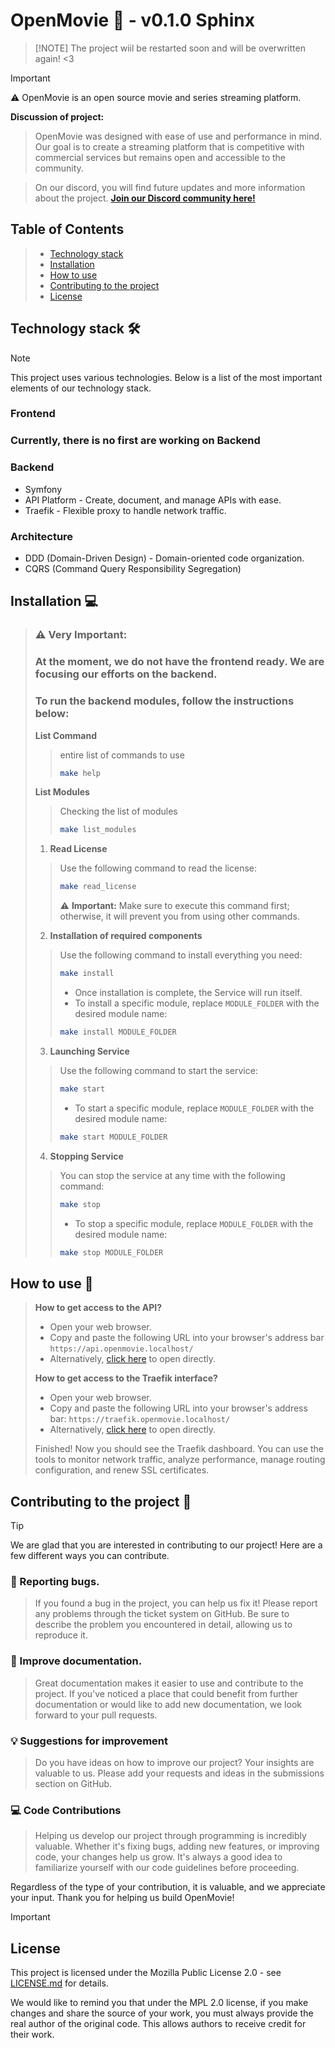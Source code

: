 # OpenMovie 🎥 - v0.1.0 Sphinx
> [!NOTE] The project wiil be restarted soon and will be overwritten again! <3

> [!IMPORTANT]
> :warning: OpenMovie is an open source movie and series streaming platform.

**Discussion of project:**
> OpenMovie was designed with ease of use and performance in mind. Our goal is to create a streaming platform that is competitive with commercial services but remains open and accessible to the community.

> On our discord, you will find future updates and more information about the project.
> [**Join our Discord community here!**](https://discord.gg/yS34uVX62N)

## Table of Contents
>- [Technology stack](#technology-stack-)
>- [Installation](#installation-)
>- [How to use](#how-to-use-)
>- [Contributing to the project](#contributing-to-the-project-)
>- [License](#license)

## Technology stack 🛠️
> [!NOTE]
> This project uses various technologies. Below is a list of the most important elements of our technology stack.
>### Frontend
> ### Currently, there is no first are working on Backend
>### Backend
> - Symfony
> - API Platform - Create, document, and manage APIs with ease.
> - Traefik - Flexible proxy to handle network traffic.
>
> ### Architecture
> - DDD (Domain-Driven Design) - Domain-oriented code organization.
> - CQRS (Command Query Responsibility Segregation)

## Installation 💻
> ### :warning: Very Important:
>### At the moment, we do not have the frontend ready. We are focusing our efforts on the backend.
>
>### To run the backend modules, follow the instructions below:
>**List Command**
>> entire list of commands to use
>>```bash
>> make help
>>```
>**List Modules**
>> Checking the list of modules
>>```bash
>> make list_modules
>>```
>>
> 1.  **Read License**
>>Use the following command to read the license:
>>```bash
>> make read_license
>>```
>>:warning: **Important:** Make sure to execute this command first; otherwise, it will prevent you from using other commands.
> 2.  **Installation of required components**
>>Use the following command to install everything you need:
>>```bash
>> make install
>>```
>> - Once installation is complete, the Service will run itself.
>> - To install a specific module, replace `MODULE_FOLDER` with the desired module name:
>>```bash
>> make install MODULE_FOLDER
>>```
> 3.  **Launching Service**
>>Use the following command to start the service:
>>```bash
>> make start
>>```
>> - To start a specific module, replace `MODULE_FOLDER` with the desired module name:
>>```bash
>> make start MODULE_FOLDER
>>```
> 4.  **Stopping Service**
>>You can stop the service at any time with the following command:
>>```bash
>> make stop
>>```
>> - To stop a specific module, replace `MODULE_FOLDER` with the desired module name:
>>```bash
>> make stop MODULE_FOLDER
>>```

## How to use 🚀
>
> **How to get access to the API?**
> - Open your web browser.
> - Copy and paste the following URL into your browser's address bar `https://api.openmovie.localhost/`
> - Alternatively, [click here](https://api.openmovie.localhost/) to open directly.
>
> **How to get access to the Traefik interface?**
> - Open your web browser.
> - Copy and paste the following URL into your browser's address bar: `https://traefik.openmovie.localhost/`
> - Alternatively, [click here](https://traefik.openmovie.localhost/) to open directly.
>
> Finished! Now you should see the Traefik dashboard. You can use the tools to monitor network traffic, analyze performance, manage routing configuration, and renew SSL certificates.

## Contributing to the project 👋
> [!TIP]
>
> We are glad that you are interested in contributing to our project! Here are a few different ways you can contribute.
>### 🐛 Reporting bugs.
>>If you found a bug in the project, you can help us fix it! Please report any problems through the ticket system on GitHub. Be sure to describe the problem you encountered in detail, allowing us to reproduce it.
>### 📖 Improve documentation.
>>Great documentation makes it easier to use and contribute to the project. If you've noticed a place that could benefit from further documentation or would like to add new documentation, we look forward to your pull requests.
>### 💡 Suggestions for improvement
>>Do you have ideas on how to improve our project? Your insights are valuable to us. Please add your requests and ideas in the submissions section on GitHub.
>### 💻 Code Contributions
>>Helping us develop our project through programming is incredibly valuable. Whether it's fixing bugs, adding new features, or improving code, your changes help us grow. It's always a good idea to familiarize yourself with our code guidelines before proceeding.
>
>Regardless of the type of your contribution, it is valuable, and we appreciate your input. Thank you for helping us build OpenMovie!

> [!IMPORTANT]
>  ## License
>This project is licensed under the Mozilla Public License 2.0 - see [LICENSE.md](LICENSE.md) for details.
>
> We would like to remind you that under the MPL 2.0 license, if you make changes and share the source of your work, you must always provide the real author of the original code. This allows authors to receive credit for their work.

